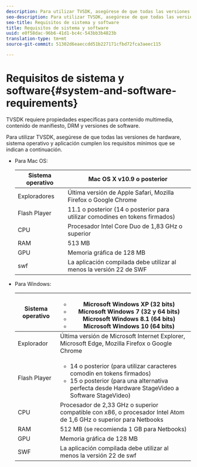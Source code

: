 ```yaml
---
description: Para utilizar TVSDK, asegúrese de que todas las versiones de hardware, sistema operativo y aplicación cumplen los requisitos mínimos que se indican a continuación.
seo-description: Para utilizar TVSDK, asegúrese de que todas las versiones de hardware, sistema operativo y aplicación cumplen los requisitos mínimos que se indican a continuación.
seo-title: Requisitos de sistema y software
title: Requisitos de sistema y software
uuid: e0f58dac-96b6-41d1-bc4c-543bb3b4823b
translation-type: tm+mt
source-git-commit: 51302d6eaeccdd51b227171cfbd72fca3aeec115

---
```



# Requisitos de sistema y software{#system-and-software-requirements}

TVSDK requiere propiedades específicas para contenido multimedia, contenido de manifiesto, DRM y versiones de software.

Para utilizar TVSDK, asegúrese de que todas las versiones de hardware, sistema operativo y aplicación cumplen los requisitos mínimos que se indican a continuación.

<!--<a id="section_FD9C110E85BB483B869FBB94E5662710"></a>-->

* Para Mac OS:

   | Sistema operativo | Mac OS X v10.9 o posterior |
   |---|---|
   | Exploradores | Última versión de Apple Safari, Mozilla Firefox o Google Chrome |
   | Flash Player | 11.1 o posterior (14 o posterior para utilizar comodines en tokens firmados) |
   | CPU | Procesador Intel Core Duo de 1,83 GHz o superior |
   | RAM | 513 MB |
   | GPU | Memoria gráfica de 128 MB |
   | swf | La aplicación compilada debe utilizar al menos la versión 22 de SWF |

* Para Windows:

   | Sistema operativo | <ul><li>Microsoft Windows XP (32 bits)</li><li>Microsoft Windows 7 (32 y 64 bits)</li><li>Microsoft Windows 8.1 (64 bits)</li><li>Microsoft Windows 10 (64 bits)</li></ul> |
   |---|---|
   | Explorador | Última versión de Microsoft Internet Explorer, Microsoft Edge, Mozilla Firefox o Google Chrome |
   | Flash Player | <ul><li>14 o posterior (para utilizar caracteres comodín en tokens firmados)</li><li>15 o posterior (para una alternativa perfecta desde Hardware StageVideo a Software StageVideo)</li></ul> |
   | CPU | Procesador de 2,33 GHz o superior compatible con x86, o procesador Intel Atom de 1,6 GHz o superior para Netbooks |
   | RAM | 512 MB (se recomienda 1 GB para Netbooks) |
   | GPU | Memoria gráfica de 128 MB |
   | SWF | La aplicación compilada debe utilizar al menos la versión 22 de swf |

